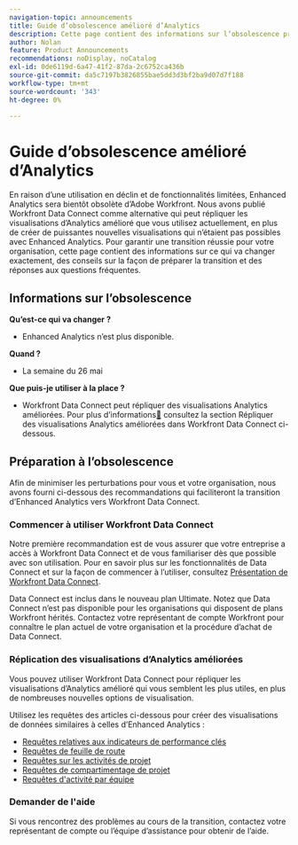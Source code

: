 ```yaml
---
navigation-topic: announcements
title: Guide d’obsolescence amélioré d’Analytics
description: Cette page contient des informations sur l’obsolescence prochaine d’Enhanced Analytics.
author: Nolan
feature: Product Announcements
recommendations: noDisplay, noCatalog
exl-id: 0de6119d-6a47-41f2-87da-2c6752ca436b
source-git-commit: da5c7197b3826855bae5dd3d3bf2ba9d07d7f188
workflow-type: tm+mt
source-wordcount: '343'
ht-degree: 0%

---
```


# Guide d’obsolescence amélioré d’Analytics

En raison d’une utilisation en déclin et de fonctionnalités limitées, Enhanced Analytics sera bientôt obsolète d’Adobe Workfront. Nous avons publié Workfront Data Connect comme alternative qui peut répliquer les visualisations d’Analytics amélioré que vous utilisez actuellement, en plus de créer de puissantes nouvelles visualisations qui n’étaient pas possibles avec Enhanced Analytics. Pour garantir une transition réussie pour votre organisation, cette page contient des informations sur ce qui va changer exactement, des conseils sur la façon de préparer la transition et des réponses aux questions fréquentes.

## Informations sur l’obsolescence

**Qu’est-ce qui va changer ?**

* Enhanced Analytics n’est plus disponible.

**Quand ?**

* La semaine du 26 mai

**Que puis-je utiliser à la place ?**

* Workfront Data Connect peut répliquer des visualisations Analytics améliorées. Pour plus d’informations[&#128279;](#replicate-enhanced-analytics-visualizations-in-workfront-data-connect) consultez la section  Répliquer des visualisations Analytics améliorées dans Workfront Data Connect ci-dessous.

## Préparation à l’obsolescence

Afin de minimiser les perturbations pour vous et votre organisation, nous avons fourni ci-dessous des recommandations qui faciliteront la transition d’Enhanced Analytics vers Workfront Data Connect.

### Commencer à utiliser Workfront Data Connect

Notre première recommandation est de vous assurer que votre entreprise a accès à Workfront Data Connect et de vous familiariser dès que possible avec son utilisation. Pour en savoir plus sur les fonctionnalités de Data Connect et sur la façon de commencer à l’utiliser, consultez [Présentation de Workfront Data Connect](/help/quicksilver/reports-and-dashboards/data-lake/data-lake-overview.md).

Data Connect est inclus dans le nouveau plan Ultimate<!--, and can be purchased as an add-on to the new Select and Prime plans-->. Notez que Data Connect n’est pas disponible pour les organisations qui disposent de plans Workfront hérités. Contactez votre représentant de compte Workfront pour connaître le plan actuel de votre organisation et la procédure d’achat de Data Connect.

### Réplication des visualisations d’Analytics améliorées

Vous pouvez utiliser Workfront Data Connect pour répliquer les visualisations d’Analytics amélioré qui vous semblent les plus utiles, en plus de nombreuses nouvelles options de visualisation.

Utilisez les requêtes des articles ci-dessous pour créer des visualisations de données similaires à celles d’Enhanced Analytics :


* [Requêtes relatives aux indicateurs de performance clés](/help/quicksilver/reports-and-dashboards/data-lake/enhanced-analytics-queries/kpi-queries.md)
* [Requêtes de feuille de route](/help/quicksilver/reports-and-dashboards/data-lake/enhanced-analytics-queries/flight-plan-queries.md)
* [Requêtes sur les activités de projet](/help/quicksilver/reports-and-dashboards/data-lake/enhanced-analytics-queries/project-activity-queries.md)
* [Requêtes de compartimentage de projet](/help/quicksilver/reports-and-dashboards/data-lake/enhanced-analytics-queries/project-tree-map-queries.md)
* [Requêtes d&#39;activité par équipe](/help/quicksilver/reports-and-dashboards/data-lake/enhanced-analytics-queries/team-queries.md)

### Demander de l&#39;aide

Si vous rencontrez des problèmes au cours de la transition, contactez votre représentant de compte ou l’équipe d’assistance pour obtenir de l’aide.

<!--
## FAQ

+++ Will I be able to continue using Enhanced Analytics after the deprecation?

No, it will be completely removed from the application.
+++

+++ What do I do if my organization is on a legacy Workfront plan but I want to use Data Connect?

Contact your account representative about moving to one of the new Workfront plans.
+++
-->
